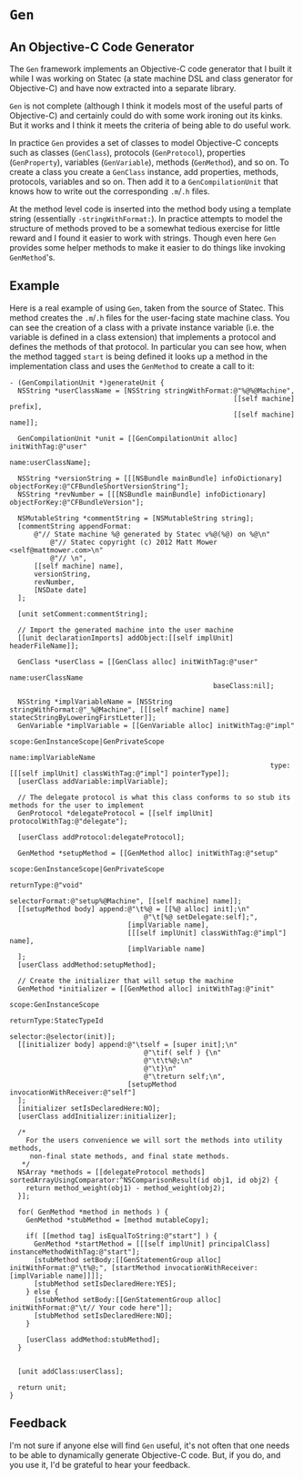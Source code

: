 # `Gen`
## An Objective-C Code Generator

The `Gen` framework implements an Objective-C code generator that I built it while I was working on Statec (a state machine DSL
 and class generator for Objective-C) and have now extracted into a separate library.

`Gen` is not complete (although I think it models most of the useful parts of Objective-C) and certainly could do with some work
ironing out its kinks. But it works and I think it meets the criteria of being able to do useful work.

In practice `Gen` provides a set of classes to model Objective-C concepts such as classes (`GenClass`), protocols (`GenProtocol`),
properties (`GenProperty`), variables (`GenVariable`), methods (`GenMethod`), and so on. To create a class you create a `GenClass`
instance, add properties, methods, protocols, variables and so on. Then add it to a `GenCompilationUnit` that knows how to write
out the corresponding `.m`/`.h` files.

At the method level code is inserted into the method body using a template string (essentially `-stringWithFormat:`). In practice
attempts to model the structure of methods proved to be a somewhat tedious exercise for little reward and I found it easier to
work with strings. Though even here `Gen` provides some helper methods to make it easier to do things like invoking `GenMethod`'s.

## Example

Here is a real example of using `Gen`, taken from the source of Statec. This method creates the `.m`/`.h` files for the user-facing
 state machine class. You can see the creation of a class with a private instance variable (i.e. the variable is defined in a class
extension) that implements a protocol and defines the methods of that protocol. In particular you can see how, when the method
tagged `start` is being defined it looks up a method in the implementation class and uses the `GenMethod` to create a call to it:

    - (GenCompilationUnit *)generateUnit {
      NSString *userClassName = [NSString stringWithFormat:@"%@%@Machine",
                                                           [[self machine] prefix],
                                                           [[self machine] name]];

      GenCompilationUnit *unit = [[GenCompilationUnit alloc] initWithTag:@"user"
                                                                          name:userClassName];

      NSString *versionString = [[[NSBundle mainBundle] infoDictionary] objectForKey:@"CFBundleShortVersionString"];
      NSString *revNumber = [[[NSBundle mainBundle] infoDictionary] objectForKey:@"CFBundleVersion"];

      NSMutableString *commentString = [NSMutableString string];
      [commentString appendFormat:
          @"// State machine %@ generated by Statec v%@(%@) on %@\n"
              @"// Statec copyright (c) 2012 Matt Mower <self@mattmower.com>\n"
              @"// \n",
          [[self machine] name],
          versionString,
          revNumber,
          [NSDate date]
      ];

      [unit setComment:commentString];

      // Import the generated machine into the user machine
      [[unit declarationImports] addObject:[[self implUnit] headerFileName]];

      GenClass *userClass = [[GenClass alloc] initWithTag:@"user"
                                                           name:userClassName
                                                      baseClass:nil];

      NSString *implVariableName = [NSString stringWithFormat:@"_%@Machine", [[[self machine] name] statecStringByLoweringFirstLetter]];
      GenVariable *implVariable = [[GenVariable alloc] initWithTag:@"impl"
                                                                   scope:GenInstanceScope|GenPrivateScope
                                                                    name:implVariableName
                                                                    type:[[[self implUnit] classWithTag:@"impl"] pointerType]];
      [userClass addVariable:implVariable];

      // The delegate protocol is what this class conforms to so stub its methods for the user to implement
      GenProtocol *delegateProtocol = [[self implUnit] protocolWithTag:@"delegate"];

      [userClass addProtocol:delegateProtocol];

      GenMethod *setupMethod = [[GenMethod alloc] initWithTag:@"setup"
                                                              scope:GenInstanceScope|GenPrivateScope
                                                         returnType:@"void"
                                                     selectorFormat:@"setup%@Machine", [[self machine] name]];
      [[setupMethod body] append:@"\t%@ = [[%@ alloc] init];\n"
                                     @"\t[%@ setDelegate:self];",
                                 [implVariable name],
                                 [[[self implUnit] classWithTag:@"impl"] name],
                                 [implVariable name]
      ];
      [userClass addMethod:setupMethod];

      // Create the initializer that will setup the machine
      GenMethod *initializer = [[GenMethod alloc] initWithTag:@"init"
                                                              scope:GenInstanceScope
                                                         returnType:StatecTypeId
                                                           selector:@selector(init)];
      [[initializer body] append:@"\tself = [super init];\n"
                                     @"\tif( self ) {\n"
                                     @"\t\t%@;\n"
                                     @"\t}\n"
                                     @"\treturn self;\n",
                                 [setupMethod invocationWithReceiver:@"self"]
      ];
      [initializer setIsDeclaredHere:NO];
      [userClass addInitializer:initializer];

      /*
        For the users convenience we will sort the methods into utility methods,
         non-final state methods, and final state methods.
       */
      NSArray *methods = [[delegateProtocol methods] sortedArrayUsingComparator:^NSComparisonResult(id obj1, id obj2) {
        return method_weight(obj1) - method_weight(obj2);
      }];

      for( GenMethod *method in methods ) {
        GenMethod *stubMethod = [method mutableCopy];

        if( [[method tag] isEqualToString:@"start"] ) {
          GenMethod *startMethod = [[[self implUnit] principalClass] instanceMethodWithTag:@"start"];
          [stubMethod setBody:[[GenStatementGroup alloc] initWithFormat:@"\t%@;", [startMethod invocationWithReceiver:[implVariable name]]]];
          [stubMethod setIsDeclaredHere:YES];
        } else {
          [stubMethod setBody:[[GenStatementGroup alloc] initWithFormat:@"\t// Your code here"]];
          [stubMethod setIsDeclaredHere:NO];
        }

        [userClass addMethod:stubMethod];
      }


      [unit addClass:userClass];

      return unit;
    }

## Feedback
I'm not sure if anyone else will find `Gen` useful, it's not often that one needs to be able to dynamically generate Objective-C code. But,
if you do, and you use it, I'd be grateful to hear your feedback.
